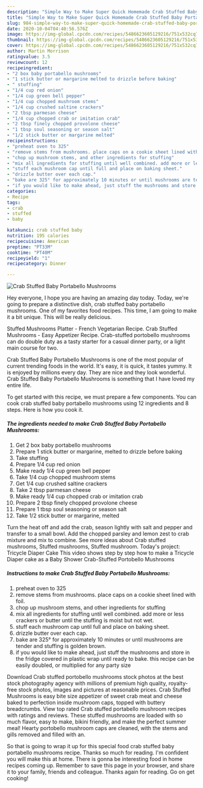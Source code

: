 ```yaml
---
description: "Simple Way to Make Super Quick Homemade Crab Stuffed Baby Portabello Mushrooms"
title: "Simple Way to Make Super Quick Homemade Crab Stuffed Baby Portabello Mushrooms"
slug: 984-simple-way-to-make-super-quick-homemade-crab-stuffed-baby-portabello-mushrooms
date: 2020-10-04T04:40:56.576Z
image: https://img-global.cpcdn.com/recipes/5486623605129216/751x532cq70/crab-stuffed-baby-portabello-mushrooms-recipe-main-photo.jpg
thumbnail: https://img-global.cpcdn.com/recipes/5486623605129216/751x532cq70/crab-stuffed-baby-portabello-mushrooms-recipe-main-photo.jpg
cover: https://img-global.cpcdn.com/recipes/5486623605129216/751x532cq70/crab-stuffed-baby-portabello-mushrooms-recipe-main-photo.jpg
author: Martin Morrison
ratingvalue: 3.5
reviewcount: 12
recipeingredient:
- "2 box baby portabello mushrooms"
- "1 stick butter or margarine melted to drizzle before baking"
- " stuffing"
- "1/4 cup red onion"
- "1/4 cup green bell pepper"
- "1/4 cup chopped mushroom stems"
- "1/4 cup crushed saltine crackers"
- "2 tbsp parmesan cheese"
- "1/4 cup chopped crab or imitation crab"
- "2 tbsp finely chopped provolone cheese"
- "1 tbsp soul seasoning or season salt"
- "1/2 stick butter or margarine melted"
recipeinstructions:
- "preheat oven to 325"
- "remove stems from mushrooms. place caps on a cookie sheet lined with foil."
- "chop up mushroom stems, and other ingredients for stuffing"
- "mix all ingredients for stuffing until well combined. add more or less crackers or butter until the stuffing is moist but not wet."
- "stuff each mushroom cap until full and place on baking sheet."
- "drizzle butter over each cap."
- "bake are 325° for approximately 10 minutes or until mushrooms are tender and stuffing is golden brown."
- "if you would like to make ahead, just stuff the mushrooms and store in the fridge covered in plastic wrap until ready to bake. this recipe can be easily doubled, or multiplied for any party size"
categories:
- Recipe
tags:
- crab
- stuffed
- baby

katakunci: crab stuffed baby 
nutrition: 195 calories
recipecuisine: American
preptime: "PT33M"
cooktime: "PT40M"
recipeyield: "1"
recipecategory: Dinner

---
```



![Crab Stuffed Baby Portabello Mushrooms](https://img-global.cpcdn.com/recipes/5486623605129216/751x532cq70/crab-stuffed-baby-portabello-mushrooms-recipe-main-photo.jpg)

Hey everyone, I hope you are having an amazing day today. Today, we're going to prepare a distinctive dish, crab stuffed baby portabello mushrooms. One of my favorites food recipes. This time, I am going to make it a bit unique. This will be really delicious.

Stuffed Mushrooms Platter - French Vegetarian Recipe. Crab Stuffed Mushrooms - Easy Appetizer Recipe. Crab-stuffed portobello mushrooms can do double duty as a tasty starter for a casual dinner party, or a light main course for two.

Crab Stuffed Baby Portabello Mushrooms is one of the most popular of current trending foods in the world. It's easy, it is quick, it tastes yummy. It is enjoyed by millions every day. They are nice and they look wonderful. Crab Stuffed Baby Portabello Mushrooms is something that I have loved my entire life.


To get started with this recipe, we must prepare a few components. You can cook crab stuffed baby portabello mushrooms using 12 ingredients and 8 steps. Here is how you cook it.

<!--inarticleads1-->

##### The ingredients needed to make Crab Stuffed Baby Portabello Mushrooms:

1. Get 2 box baby portabello mushrooms
1. Prepare 1 stick butter or margarine, melted to drizzle before baking
1. Take  stuffing
1. Prepare 1/4 cup red onion
1. Make ready 1/4 cup green bell pepper
1. Take 1/4 cup chopped mushroom stems
1. Get 1/4 cup crushed saltine crackers
1. Take 2 tbsp parmesan cheese
1. Make ready 1/4 cup chopped crab or imitation crab
1. Prepare 2 tbsp finely chopped provolone cheese
1. Prepare 1 tbsp soul seasoning or season salt
1. Take 1/2 stick butter or margarine, melted


Turn the heat off and add the crab, season lightly with salt and pepper and transfer to a small bowl. Add the chopped parsley and lemon zest to crab mixture and mix to combine. See more ideas about Crab stuffed mushrooms, Stuffed mushrooms, Stuffed mushroom. Today&#39;s project: Tricycle Diaper Cake This video shows step by step how to make a Tricycle Diaper cake as a Baby Shower Crab-Stuffed Portobello Mushrooms 

<!--inarticleads2-->

##### Instructions to make Crab Stuffed Baby Portabello Mushrooms:

1. preheat oven to 325
1. remove stems from mushrooms. place caps on a cookie sheet lined with foil.
1. chop up mushroom stems, and other ingredients for stuffing
1. mix all ingredients for stuffing until well combined. add more or less crackers or butter until the stuffing is moist but not wet.
1. stuff each mushroom cap until full and place on baking sheet.
1. drizzle butter over each cap.
1. bake are 325° for approximately 10 minutes or until mushrooms are tender and stuffing is golden brown.
1. if you would like to make ahead, just stuff the mushrooms and store in the fridge covered in plastic wrap until ready to bake. this recipe can be easily doubled, or multiplied for any party size


Download Crab stuffed portobello mushrooms stock photos at the best stock photography agency with millions of premium high quality, royalty-free stock photos, images and pictures at reasonable prices. Crab Stuffed Mushrooms is easy bite size appetizer of sweet crab meat and cheese baked to perfection inside mushroom caps, topped with buttery breadcrumbs. View top rated Crab stuffed portabello mushroom recipes with ratings and reviews. These stuffed mushrooms are loaded with so much flavor, easy to make, bikini friendly, and make the perfect summer meal! Hearty portobello mushroom caps are cleaned, with the stems and gills removed and filled with an. 

So that is going to wrap it up for this special food crab stuffed baby portabello mushrooms recipe. Thanks so much for reading. I'm confident you will make this at home. There is gonna be interesting food in home recipes coming up. Remember to save this page in your browser, and share it to your family, friends and colleague. Thanks again for reading. Go on get cooking!
